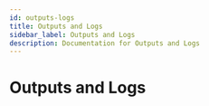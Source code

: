 ```yaml
---
id: outputs-logs
title: Outputs and Logs
sidebar_label: Outputs and Logs
description: Documentation for Outputs and Logs
---
```


# Outputs and Logs
